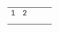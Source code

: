 |   |   |   |   |   |
|---|---|---|---|---|
|  1 |  2 |   |   |   |
|   |   |   |   |   |
|   |   |   |   |   |

